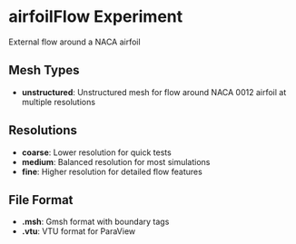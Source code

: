 # airfoilFlow Experiment

External flow around a NACA airfoil

## Mesh Types

- **unstructured**: Unstructured mesh for flow around NACA 0012 airfoil at multiple resolutions

## Resolutions
- **coarse**: Lower resolution for quick tests
- **medium**: Balanced resolution for most simulations
- **fine**: Higher resolution for detailed flow features


## File Format
- **.msh**: Gmsh format with boundary tags
- **.vtu**: VTU format for ParaView
